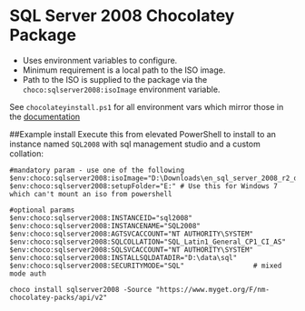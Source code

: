 # SQL Server 2008 Chocolatey Package
* Uses environment variables to configure.
* Minimum requirement is a local path to the ISO image.
* Path to the ISO is supplied to the package via the `choco:sqlserver2008:isoImage` environment variable.

See `chocolateyinstall.ps1` for all environment vars which mirror those in the [documentation](https://technet.microsoft.com/en-us/library/ms144259%28v=sql.110%29.aspx)

##Example install
Execute this from elevated PowerShell to install to an instance named `SQL2008` with sql management studio and a custom collation:

	#mandatory param - use one of the following
	$env:choco:sqlserver2008:isoImage="D:\Downloads\en_sql_server_2008_r2_developer_x86_x64_ia64_dvd_522665.iso"
	$env:choco:sqlserver2008:setupFolder="E:" # Use this for Windows 7 which can't mount an iso from powershell 
	
	#optional params
	$env:choco:sqlserver2008:INSTANCEID="sql2008"
	$env:choco:sqlserver2008:INSTANCENAME="SQL2008"
	$env:choco:sqlserver2008:AGTSVCACCOUNT="NT AUTHORITY\SYSTEM"
	$env:choco:sqlserver2008:SQLCOLLATION="SQL_Latin1_General_CP1_CI_AS"
	$env:choco:sqlserver2008:SQLSVCACCOUNT="NT AUTHORITY\SYSTEM"
	$env:choco:sqlserver2008:INSTALLSQLDATADIR="D:\data\sql"
	$env:choco:sqlserver2008:SECURITYMODE="SQL"                 # mixed mode auth

	choco install sqlserver2008 -Source "https://www.myget.org/F/nm-chocolatey-packs/api/v2"

